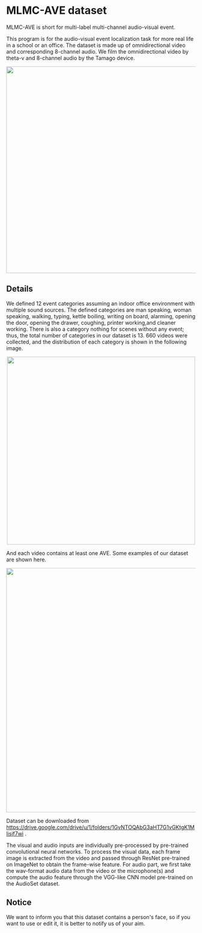 # MLMC-AVE dataset

MLMC-AVE is short for multi-label multi-channel audio-visual event.

This program is for the audio-visual event localization task for more real life in a school or an office. The dataset is made up of omnidirectional video and corresponding 8-channel audio. We film the omnidirectional video by theta-v and 8-channel audio by the Tamago device.
<div align=center><img width="550" src="https://github.com/zwr17/Multi-Event-Localization-by-Audio-Visual-Fusion-with-Omnidirectional-Camera-and-Microphone-Array/blob/main/device_dataset.png"/></div>

## Details
We defined 12 event categories assuming an indoor office environment with multiple sound sources. The defined categories are
man speaking, woman speaking, walking, typing, kettle boiling, writing on board, alarming, opening the door, opening the drawer, coughing, printer working,and cleaner working. There is also a category nothing for scenes without any event; thus, the total number of categories in our dataset is 13. 660 videos were collected, and the distribution of each category is shown in the following image. 
<div align=center><img width="500" src="https://github.com/zwr17/Multi-Event-Localization-by-Audio-Visual-Fusion-with-Omnidirectional-Camera-and-Microphone-Array/blob/main/category_distri.png"/></div>

And each video contains at least one AVE. Some examples of our dataset are shown here.
<div align=center><img width="650" src="https://github.com/zwr17/Multi-Event-Localization-by-Audio-Visual-Fusion-with-Omnidirectional-Camera-and-Microphone-Array/blob/main/example.png"/></div>

Dataset can be downloaded from https://drive.google.com/drive/u/1/folders/1GvNTOQAbG3aHT7G1vGKtgK1Mlisjf7wi .

The visual and audio inputs are individually pre-processed by pre-trained convolutional neural networks. To process the visual data, each frame image is extracted from the video and passed through ResNet pre-trained on ImageNet to obtain the frame-wise feature. For audio part, we first take the wav-format audio data from the video or the microphone(s) and compute the audio feature through the VGG-like CNN model pre-trained on the AudioSet dataset.

## Notice
We want to inform you that this dataset contains a person's face, so if you want to use or edit it, it is better to notify us of your aim.

